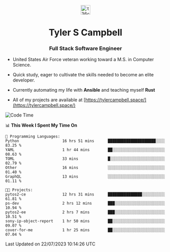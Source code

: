 <p align="center">
<a href="https://www.linkedin.com/in/t36campbell" target="blank"><img align="center" src="https://ik.imagekit.io/t36campbell/Portfolio/linkedin.png.original_m8bbGgPh6.png" alt="t36campbell" height="30" width="30" /></a>
</p>
<h1 align="center">Tyler S Campbell</h1>
<h3 align="center">Full Stack Software Engineer</h3>

* United States Air Force veteran working toward a M.S. in Computer Science.

* Quick study, eager to cultivate the skills needed to become an elite developer.

* Currently automating my life with **Ansible** and teaching myself **Rust**

* All of my projects are available at [https://tylercampbell.space/](https://tylercampbell.space/)

<!--START_SECTION:waka-->
![Code Time](http://img.shields.io/badge/Code%20Time-2%2C639%20hrs%2012%20mins-blue)

📊 **This Week I Spent My Time On** 

```text
💬 Programming Languages: 
Python                   16 hrs 51 mins      █████████████████████░░░░   83.25 % 
YAML                     1 hr 44 mins        ██░░░░░░░░░░░░░░░░░░░░░░░   08.63 % 
TOML                     33 mins             █░░░░░░░░░░░░░░░░░░░░░░░░   02.79 % 
Other                    16 mins             ░░░░░░░░░░░░░░░░░░░░░░░░░   01.40 % 
GraphQL                  13 mins             ░░░░░░░░░░░░░░░░░░░░░░░░░   01.11 % 

🐱‍💻 Projects: 
pytos2-ce                12 hrs 31 mins      ███████████████░░░░░░░░░░   61.81 % 
ps-dev                   2 hrs 12 mins       ███░░░░░░░░░░░░░░░░░░░░░░   10.94 % 
pytos2-ee                2 hrs 7 mins        ███░░░░░░░░░░░░░░░░░░░░░░   10.51 % 
sony-ip-object-report    1 hr 50 mins        ██░░░░░░░░░░░░░░░░░░░░░░░   09.07 % 
cover-for-me             1 hr 25 mins        ██░░░░░░░░░░░░░░░░░░░░░░░   07.04 % 
```


 Last Updated on 22/07/2023 10:14:26 UTC
<!--END_SECTION:waka-->
